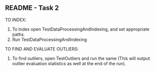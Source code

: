 README - Task 2
-------------------------------

TO INDEX:

1. To Index open TestDataProcessingAndIndexing, and set appropriate paths.
2. Run TestDataProcessingAndIndexing

TO FIND AND EVALUATE OUTLIERS:
1. To find outliers, open TestOutliers and run the same
(This will output outlier evaluation statistics as well at the end of the run).
